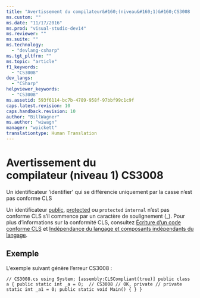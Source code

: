 ```yaml
---
title: "Avertissement du compilateur&#160;(niveau&#160;1)&#160;CS3008 | Microsoft Docs"
ms.custom: ""
ms.date: "11/17/2016"
ms.prod: "visual-studio-dev14"
ms.reviewer: ""
ms.suite: ""
ms.technology: 
  - "devlang-csharp"
ms.tgt_pltfrm: ""
ms.topic: "article"
f1_keywords: 
  - "CS3008"
dev_langs: 
  - "CSharp"
helpviewer_keywords: 
  - "CS3008"
ms.assetid: 593f6114-bc7b-4789-958f-97bbf99c1c9f
caps.latest.revision: 10
caps.handback.revision: 10
author: "BillWagner"
ms.author: "wiwagn"
manager: "wpickett"
translationtype: Human Translation
---
```

# Avertissement du compilateur&#160;(niveau&#160;1)&#160;CS3008
Un identificateur 'identifier' qui se différencie uniquement par la casse n’est pas conforme CLS  
  
 Un identificateur [public](../../csharp/language-reference/keywords/public.md), [protected](../../csharp/language-reference/keywords/protected.md) ou `protected` `internal` n’est pas conforme CLS s’il commence par un caractère de soulignement \(\_\). Pour plus d’informations sur la conformité CLS, consultez [Écriture d’un code conforme CLS](http://msdn.microsoft.com/fr-fr/4c705105-69a2-4e5e-b24e-0633bc32c7f3) et [Indépendance du langage et composants indépendants du langage](../Topic/Language%20Independence%20and%20Language-Independent%20Components.md).  
  
## Exemple  
 L’exemple suivant génère l’erreur CS3008 :  
  
```  
// CS3008.cs using System; [assembly:CLSCompliant(true)] public class a { public static int _a = 0;  // CS3008 // OK, private // private static int _a1 = 0; public static void Main() { } }  
```